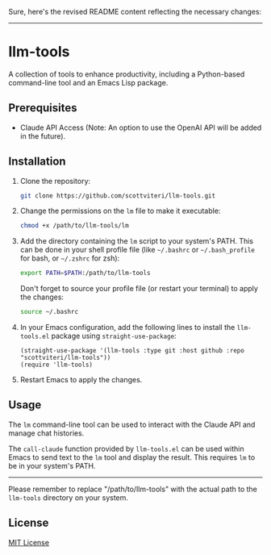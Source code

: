 Sure, here's the revised README content reflecting the necessary changes:

---

# llm-tools

A collection of tools to enhance productivity, including a Python-based command-line tool and an Emacs Lisp package.

## Prerequisites
- Claude API Access (Note: An option to use the OpenAI API will be added in the future).

## Installation

1. Clone the repository:

    ```bash
    git clone https://github.com/scottviteri/llm-tools.git
    ```

2. Change the permissions on the `lm` file to make it executable:

    ```bash
    chmod +x /path/to/llm-tools/lm
    ```

3. Add the directory containing the `lm` script to your system's PATH. This can be done in your shell profile file (like `~/.bashrc` or `~/.bash_profile` for bash, or `~/.zshrc` for zsh):

    ```bash
    export PATH=$PATH:/path/to/llm-tools
    ```

    Don't forget to source your profile file (or restart your terminal) to apply the changes:

    ```bash
    source ~/.bashrc
    ```

4. In your Emacs configuration, add the following lines to install the `llm-tools.el` package using `straight-use-package`:


    ```elisp
    (straight-use-package '(llm-tools :type git :host github :repo "scottviteri/llm-tools"))
    (require 'llm-tools)
    ```

5. Restart Emacs to apply the changes.

## Usage

The `lm` command-line tool can be used to interact with the Claude API and manage chat histories.

The `call-claude` function provided by `llm-tools.el` can be used within Emacs to send text to the `lm` tool and display the result. This requires `lm` to be in your system's PATH.

---

Please remember to replace "/path/to/llm-tools" with the actual path to the `llm-tools` directory on your system.

## License

[MIT License](./LICENSE)
